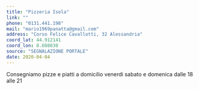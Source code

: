 ```yaml
---
title: "Pizzeria Isola"
link: ""
phone: "0131.441.198"
mail: "mario1969panatta@gmail.com"
address: "Corso Felice Cavallotti, 32 Alessandria"
coord_lat: 44.912141
coord_lon: 8.608030 
source: "SEGNALAZIONE PORTALE"
date: 2020-04-04
---
```


Consegniamo pizze e piatti a domicilio venerdi sabato e domenica dalle 18 alle 21